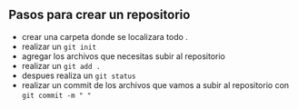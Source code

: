 ## Pasos para crear un repositorio
- crear una carpeta donde se localizara todo .
- realizar un `git init`
- agregar los archivos que necesitas subir al repositorio
- realizar un `git add .` 
- despues realiza un  `git status`
- realizar un commit de los archivos que vamos a subir
al repositorio con `git commit -m " "`

